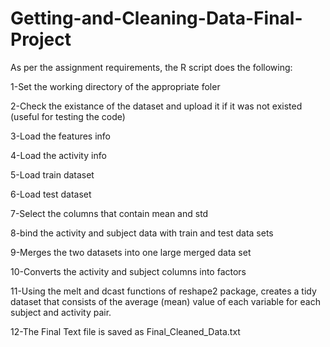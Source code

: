 # Getting-and-Cleaning-Data-Final-Project

As per the assignment requirements, the R script does the following:

1-Set the working directory of the appropriate foler

2-Check the existance of the dataset and upload it if it was not existed (useful for testing the code)

3-Load the features info

4-Load the activity info

5-Load train dataset

6-Load test dataset

7-Select the columns that contain mean and std

8-bind the  activity and subject data with train and test data sets

9-Merges the two datasets into one large merged data set

10-Converts the activity and subject columns into factors

11-Using the melt and dcast functions of reshape2 package, creates a tidy dataset that consists of the average (mean) value of each variable for each subject and activity pair.

12-The Final Text file is saved as  Final_Cleaned_Data.txt
